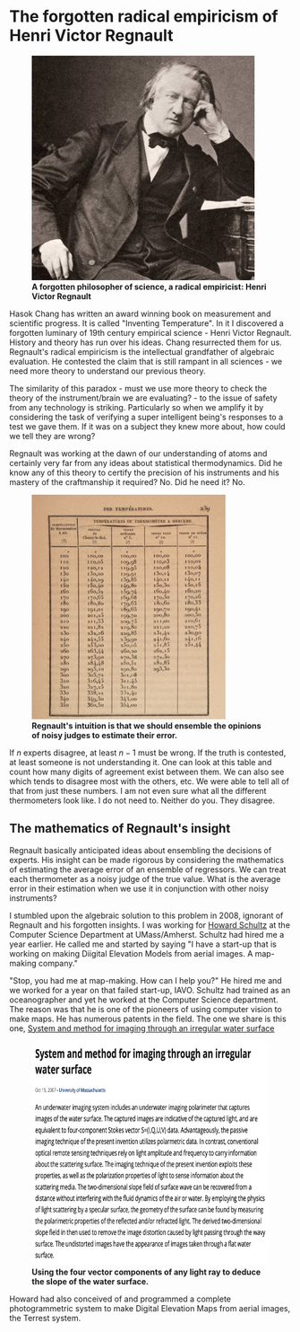 # The forgotten radical empiricism of Henri Victor Regnault

<p>
<figure>
    <img src="img/Regnault.jpeg"
         alt="Henri Victor Regnault."
         height="400">
    <figcaption>
    <b>A forgotten philosopher of science, a radical
    empiricist: Henri Victor Regnault</b>
    </figcaption>
</figure>
</p>

Hasok Chang has written an award winning book on measurement and scientific
progress. It is called "Inventing Temperature". In it I discovered a
forgotten luminary of 19th century empirical science - Henri Victor Regnault.
History and theory has run over his ideas. Chang resurrected them for us.
Regnault's radical empiricism is the intellectual grandfather of algebraic
evaluation. He contested the claim that is still rampant in all sciences -
we need more theory to understand our previous theory.

The similarity of this paradox - must we use more theory to check the theory
of the instrument/brain we are evaluating? - to the issue of safety from any
technology is striking. Particularly so when we amplify it by considering
the task of verifying a super intelligent being's responses to a test we gave
them. If it was on a subject they knew more about, how could we tell they are
wrong?

Regnault was working at the dawn of our understanding of atoms and certainly
very far from any ideas about statistical thermodynamics. Did he know any of
this theory to certify the precision of his instruments and his mastery of
the craftmanship it required? No. Did he need it? No.

<p>
<figure>
    <img src="img/RegnaultsTable.png"
         alt="Table comparing thermometers."
         height="400">
    <figcaption>
    <b>Regnault's intuition is that we should ensemble the
    opinions of noisy judges to estimate their error.</b>
    </figcaption>
</figure>
</p>

If $n$ experts disagree, at least $n-1$ must be wrong. If the truth is contested,
at least someone is not understanding it. One can look at this table and count
how many digits of agreement exist between them. We can also see which tends to
disagree most with the others, etc. We were able to tell all of that from just these
numbers. I am not even sure what all the different thermometers look like. I do
not need to. Neither do you. They disagree.

## The mathematics of Regnault's insight

Regnault basically anticipated ideas about ensembling the decisions of experts.
His insight can be made rigorous by considering the mathematics of estimating
the average error of an ensemble of regressors. We can treat each thermometer
as a noisy judge of the true value. What is the average error in their estimation
when we use it in conjunction with other noisy instruments?

I stumbled upon the algebraic solution to this problem in 2008, ignorant of
Regnault and his forgotten insights. I was working for
[Howard Schultz](http://vis-www.cs.umass.edu/~hschultz/) at
the Computer Science Department at UMass/Amherst. Schultz had hired me a year
earlier. He called me and started by saying "I have a start-up that is working
on making Diigital Elevation Models from aerial images. A map-making company."

"Stop, you had me at map-making. How can I help you?" He hired me and we worked
for a year on that failed start-up, IAVO. Schultz had trained as an oceanographer
and yet he worked at the Computer Science department. The reason was that he is
one of the pioneers of using computer vision to make maps. He has numerous patents
in the field. The one we share is this one,
[System and method for imaging through an irregular water surface ](https://patents.justia.com/patent/7630077)

<p>
<figure>
    <img src="img/PeriscopePatent.png"
         alt="Description of US Patent 7630077."
         height="400">
    <figcaption>
    <b>Using the four vector components of any light ray to
    deduce the slope of the water surface.</b>
    </figcaption>
</figure>
</p>

Howard had also conceived of and programmed a complete photogrammetric system
to make Digital Elevation Maps from aerial images, the Terrest system.
